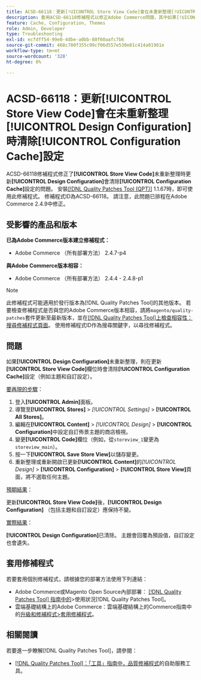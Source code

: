 ```yaml
---
title: ACSD-66118：更新[!UICONTROL Store View Code]會在未重新整理[!UICONTROL Design Configuration]時清除[!UICONTROL Configuration Cache]設定
description: 套用ACSD-66118修補程式以修正Adobe Commerce問題，其中如果[!UICONTROL Store View Code]未正確重新整理，更新[!UICONTROL Design Configuration]會清除[!UICONTROL Configuration Cache] （主題和自訂設定）。
feature: Cache, Configuration, Themes
role: Admin, Developer
type: Troubleshooting
exl-id: ecfdff54-99e0-4dbe-a0bb-80f60aafc7b6
source-git-commit: 468c780f355c99cf06d557e530e81c414a01961e
workflow-type: tm+mt
source-wordcount: '328'
ht-degree: 0%

---
```


# ACSD-66118：更新&#x200B;**[!UICONTROL Store View Code]**&#x200B;會在未重新整理&#x200B;**[!UICONTROL Design Configuration]**&#x200B;時清除&#x200B;**[!UICONTROL Configuration Cache]**&#x200B;設定

ACSD-66118修補程式修正了&#x200B;**[!UICONTROL Store View Code]**&#x200B;未重新整理時更新&#x200B;**[!UICONTROL Design Configuration]**&#x200B;會清除&#x200B;**[!UICONTROL Configuration Cache]**&#x200B;設定的問題。 安裝[[!DNL Quality Patches Tool (QPT)]](/help/tools/quality-patches-tool/quality-patches-tool-to-self-serve-quality-patches.md) 1.1.67時，即可使用此修補程式。 修補程式ID為ACSD-66118。 請注意，此問題已排程在Adobe Commerce 2.4.9中修正。

## 受影響的產品和版本

**已為Adobe Commerce版本建立修補程式：**

* Adobe Commerce （所有部署方法） 2.4.7-p4

**與Adobe Commerce版本相容：**

* Adobe Commerce （所有部署方法） 2.4.4 - 2.4.8-p1

>[!NOTE]
>
>此修補程式可能適用於發行版本為[!DNL Quality Patches Tool]的其他版本。 若要檢查修補程式是否與您的Adobe Commerce版本相容，請將`magento/quality-patches`套件更新至最新版本，並在[[!DNL Quality Patches Tool]上檢查相容性：搜尋修補程式頁面](https://experienceleague.adobe.com/tools/commerce-quality-patches/index.html?lang=zh-Hant)。 使用修補程式ID作為搜尋關鍵字，以尋找修補程式。

## 問題

如果&#x200B;**[!UICONTROL Design Configuration]**&#x200B;未重新整理，則在更新&#x200B;**[!UICONTROL Store View Code]**&#x200B;欄位時會清除&#x200B;**[!UICONTROL Configuration Cache]**&#x200B;設定（例如主題和自訂設定）。

<u>要再現的步驟</u>：

1. 登入&#x200B;**[!UICONTROL Admin]**&#x200B;面板。
2. 導覽至&#x200B;**[!UICONTROL Stores]** > *[!UICONTROL Settings]* > **[!UICONTROL All Stores]**。
3. 編輯在&#x200B;**[!UICONTROL Content]** > *[!UICONTROL Design]* > **[!UICONTROL Configuration]**&#x200B;中設定自訂佈景主題的商店檢視。
4. 變更&#x200B;**[!UICONTROL Code]**&#x200B;欄位（例如，從`storeview_1`變更為`storeview_main`）。
5. 按一下&#x200B;**[!UICONTROL Save Store View]**&#x200B;以儲存變更。
6. 重新整理或重新開啟已更新&#x200B;**[!UICONTROL Content]**&#x200B;的&#x200B;*[!UICONTROL Design]* > **[!UICONTROL Configuration]** > **[!UICONTROL Store View]**&#x200B;頁面，將不選取任何主題。

<u>預期結果</u>：

更新&#x200B;**[!UICONTROL Store View Code]**&#x200B;後，**[!UICONTROL Design Configuration]** （包括主題和自訂設定）應保持不變。

<u>實際結果</u>：

**[!UICONTROL Design Configuration]**&#x200B;已清除。 主題會回覆為預設值，自訂設定也會遺失。

## 套用修補程式

若要套用個別修補程式，請根據您的部署方法使用下列連結：

* Adobe Commerce或Magento Open Source內部部署： [[!DNL Quality Patches Tool] 指南中的](/help/tools/quality-patches-tool/usage.md)>使用狀況[!DNL Quality Patches Tool]。
* 雲端基礎結構上的Adobe Commerce：雲端基礎結構上的Commerce指南中的[升級和修補程式>套用修補程式](https://experienceleague.adobe.com/docs/commerce-cloud-service/user-guide/develop/upgrade/apply-patches.html?lang=zh-Hant)。

## 相關閱讀

若要進一步瞭解[!DNL Quality Patches Tool]，請參閱：

* [[!DNL Quality Patches Tool]：「工具」指南中，品質修補程式](/help/tools/quality-patches-tool/quality-patches-tool-to-self-serve-quality-patches.md)的自助服務工具。

